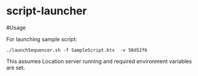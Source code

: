 # script-launcher

#Usage

For launching sample script:
```
./launchSequencer.sh -f SampleScript.kts  -v 58d52f6
```
This assumes Location server running and required environment variables are set.
